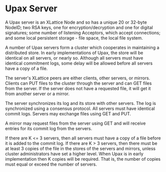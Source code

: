 Upax Server
===========

A Upax server is an XLattice Node and so has a unique 20 or 32-byte NodeID;
two RSA keys, one for encryption/decryption and one for digital 
signatures; some number of listening Acceptors, which accept connections;
and some local persistent storage - file space, the local file system.

A number of Upax servers form a cluster which cooperates in maintaining
a distributed store.  In early implementations of Upax, the store will
be identical on all servers, or nearly so.  Although all servers must
have identical commitment logs, some delay will be allowed before all
servers have a copy of a file.

The server's XLattice peers are either clients, other servers, or 
mirrors.  Clients can PUT files to the cluster through the server
and can GET files from the server.  If the server does not have a
requested file, it will get it from another server or a mirror.

The server synchronizes its log and its store with other servers.  The
log is synchronized using a consensus protocol.  All servers must have
identical commit logs.  Servers may exchange files using GET and PUT.


A mirror may request files from the server using GET and will receive
entries for its commit log from the servers.

If there are K <= 3 servers, then all servers must have a copy of a 
file before it is added to the commit log.  If there are K > 3 servers,
then there must be at least 3 copies of the file in the stores of the
servers and mirrors, unless cluster administrators have set a higher
level.  When Upax is in early implementation then K copies will be 
required.  That is, the number of copies must equal or exceed the 
number of servers.

